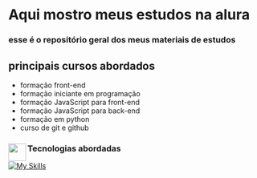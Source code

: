 # Aqui mostro meus estudos na alura

### esse é o repositório geral dos meus materiais de estudos

## principais cursos abordados
* formação front-end
* formação iniciante em programação
* formação JavaScript para front-end
* formação JavaScript para back-end
* formação em python
* curso de git e github
<h3 align="left"><img align="left" width="35x" src="https://cdn3.emoji.gg/emojis/3085-vsl-developer.png](https://cdn3.emoji.gg/emojis/7386-text-g.png"/> Tecnologias abordadas</h3>
  
  [![My Skills](https://skills.thijs.gg/icons?i=html,css,js,nodejs,python,git,github&theme=dark)](https://skills.thijs.gg)
  
</div>
